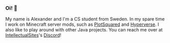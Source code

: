 ### Oi! :wave:

My name is Alexander and I'm a CS student from Sweden. In my spare time I work on Minecraft server mods, such as [PlotSquared](https://github.com/IntellectualSites/PlotSquared) and [Hyperverse](https://hyperver.se). I also like to play around with other Java projects.
You can reach me over at [IntellectualSites](https://intellectualsites.com)'s [Discord](https://discord.gg/KxkjDVg)!

